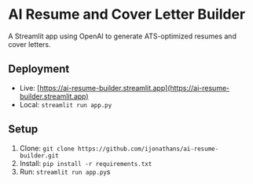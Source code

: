 # AI Resume and Cover Letter Builder
A Streamlit app using OpenAI to generate ATS-optimized resumes and cover letters.

## Deployment
- Live: [https://ai-resume-builder.streamlit.app](https://ai-resume-builder.streamlit.app)
- Local: `streamlit run app.py`

## Setup
1. Clone: `git clone https://github.com/ijonathans/ai-resume-builder.git`
2. Install: `pip install -r requirements.txt`
3. Run: `streamlit run app.py`s